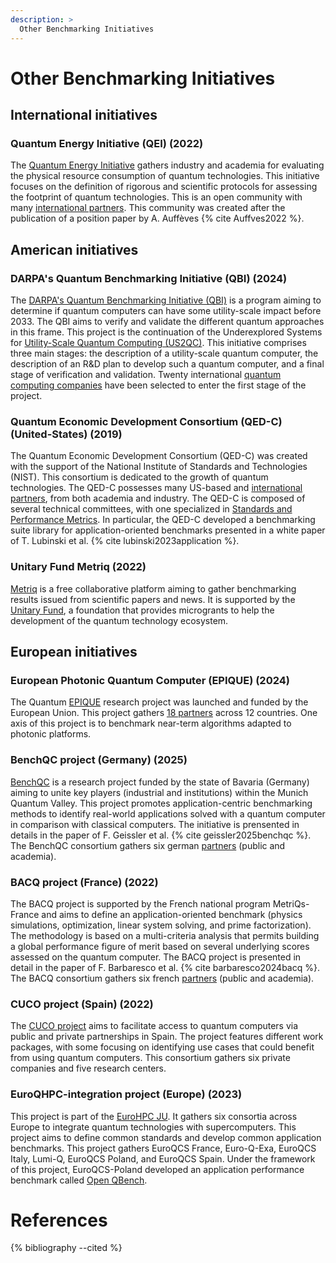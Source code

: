 ```yaml
---
description: >
  Other Benchmarking Initiatives
---
```


# Other Benchmarking Initiatives

## International initiatives

### Quantum Energy Initiative (QEI) (2022)

The <a href="https://quantum-energy-initiative.org/" target="_blank">Quantum Energy Initiative</a> gathers industry and academia for evaluating the physical resource consumption of quantum technologies. This initiative focuses on the definition of rigorous and scientific protocols for assessing the footprint of quantum technologies. This is an open community with many <a href="https://quantum-energy-initiative.org/partners/" target="_blank">international partners</a>. This community was created after the publication of a position paper by A. Auffèves {% cite Auffves2022 %}.

## American initiatives

### DARPA's Quantum Benchmarking Initiative (QBI) (2024)

The <a href="https://www.darpa.mil/research/programs/quantum-benchmarking-initiative" target="_blank">DARPA's Quantum Benchmarking Initiative (QBI)</a> is a program aiming to determine if quantum computers can have some utility-scale impact before 2033. The QBI aims to verify and validate the different quantum approaches in this frame. This project is the continuation of the Underexplored Systems for <a href="https://www.darpa.mil/research/programs/underexplored-systems-for-utility-scale-quantum-computing" target="_blank">Utility-Scale Quantum Computing (US2QC)</a>. This initiative comprises three main stages: the description of a utility-scale quantum computer, the description of an R&D plan to develop such a quantum computer, and a final stage of verification and validation. Twenty international <a href="https://www.darpa.mil/news/2025/companies-targeting-quantum-computers" target="_blank">quantum computing companies</a> have been selected to enter the first stage of the project.

### Quantum Economic Development Consortium (QED-C) (United-States) (2019)
 
The Quantum Economic Development Consortium (QED-C) was created with the support of the National Institute of Standards and Technologies (NIST). This consortium is dedicated to the growth of quantum technologies. The QED-C possesses many US-based and <a href="https://quantumconsortium.org/members/" target="_blank">international partners</a>, from both academia and industry. The QED-C is composed of several technical committees, with one specialized in <a href="https://quantumconsortium.org/tac/standards/" target="_blank">Standards and Performance Metrics</a>. In particular, the QED-C developed a benchmarking suite library for application-oriented benchmarks presented in a white paper of T. Lubinski et al. {% cite lubinski2023application %}.

### Unitary Fund Metriq (2022)

<a href="https://metriq.info/About" target="_blank">Metriq</a> is a free collaborative platform aiming to gather benchmarking results issued from scientific papers and news. It is supported by the <a href="https://unitary.foundation" target="_blank">Unitary Fund</a >, a foundation that provides microgrants to help the development of the quantum technology ecosystem.

## European initiatives

### European Photonic Quantum Computer (EPIQUE) (2024)

The Quantum <a href="https://www.quantumepique.eu/" target="_blank">EPIQUE</a> research project was launched and funded by the European Union. This project gathers <a href="https://www.quantumepique.eu/partners" target="_blank">18 partners</a> across 12 countries. One axis of this project is to benchmark near-term algorithms adapted to photonic platforms.

### BenchQC project (Germany) (2025)

<a href="https://www.iks.fraunhofer.de/en/projects/bench-qc-application-driven-benchmarking-of-quantum-computers.html" target="_blank">BenchQC</a> is a research project funded by the state of Bavaria (Germany) aiming to unite key players (industrial and institutions) within the Munich Quantum Valley. This project promotes application-centric benchmarking methods to identify real-world applications solved with a quantum computer in comparison with classical computers. The initiative is prensented in details in the paper of F. Geissler et al. {% cite geissler2025benchqc %}. The BenchQC consortium gathers six german <a href="https://www.iks.fraunhofer.de/en/projects/bench-qc-application-driven-benchmarking-of-quantum-computers.html" target="_blank">partners</a> (public and academia).

### BACQ project (France) (2022)

The BACQ project is supported by the French national program MetriQs-France and aims to define an application-oriented benchmark (physics simulations, optimization, linear system solving, and prime factorization). The methodology is based on a multi-criteria analysis that permits building a global performance figure of merit based on several underlying scores assessed on the quantum computer. The BACQ project is presented in detail in the paper of F. Barbaresco et al. {% cite barbaresco2024bacq %}. The BACQ consortium gathers six french <a href="https://eviden.com/solutions/quantum-computing/benchmarks-for-application-centric-quantum-computing/" target="_blank">partners</a> (public and academia).

### CUCO project (Spain) (2022)

The <a href="https://www.cuco.tech/" target="_blank">CUCO project</a> aims to facilitate access to quantum computers via public and private partnerships in Spain. The project features different work packages, with some focusing on identifying use cases that could benefit from using quantum computers. This consortium gathers six private companies and five research centers.

### EuroQHPC-integration project (Europe) (2023)

This project is part of the <a href="https://eurohpc-ju.europa.eu/index_en" target="_blank">EuroHPC JU</a>. It gathers six consortia across Europe to integrate quantum technologies with supercomputers. This project aims to define common standards and develop common application benchmarks. This project gathers EuroQCS France, Euro-Q-Exa, EuroQCS Italy, Lumi-Q, EuroQCS Poland, and EuroQCS Spain. Under the framework of this project, EuroQCS-Poland developed an application performance benchmark called <a href="https://quantum.psnc.pl/en/openqbench/" target="_blank">Open QBench</a>.

<!-- Dutsch TNO ? Développement du Quantum Application Score (QuAS) -->
<!-- Qsolid ? -> A voir  https://www.q-solid.de/ -->
<!-- https://sagroups.ieee.org/7131/ -->

# References
{% bibliography --cited %}